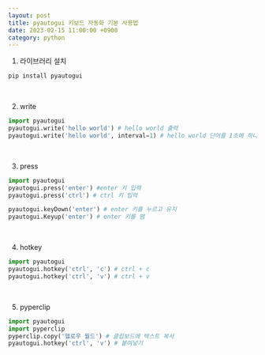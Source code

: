 ```yaml
---
layout: post
title: pyautogui 키보드 자동화 기본 사용법
date: 2023-02-15 11:00:00 +0900
category: python
---
```


1. 라이브러리 설치

```bat
pip install pyautogui
```

<br>

2. write

```python
import pyautogui
pyautogui.write('hello world') # hello world 출력
pyautogui.write('hello world', interval=1) # hello world 단어를 1초에 하나씩 타이핑
```

<br>

3. press

```python
import pyautogui
pyautogui.press('enter') #enter 키 입력
pyautogui.press('ctrl') # ctrl 키 입력

pyautogui.keyDown('enter') # enter 키를 누르고 유지
pyautogui.Keyup('enter') # enter 키를 뗌
```

<br>

4. hotkey

```python
import pyautogui
pyautogui.hotkey('ctrl', 'c') # ctrl + c
pyautogui.hotkey('ctrl', 'v') # ctrl + v
```

<br>

5. pyperclip

```python
import pyautogui
import pyperclip
pyperclip.copy('헬로우 월드') # 클립보드에 텍스트 복사
pyautogui.hotkey('ctrl', 'v') # 붙여넣기

```
